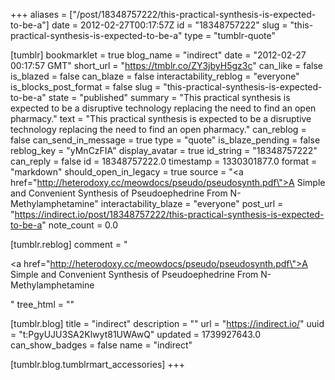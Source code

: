 +++
aliases = ["/post/18348757222/this-practical-synthesis-is-expected-to-be-a"]
date = 2012-02-27T00:17:57Z
id = "18348757222"
slug = "this-practical-synthesis-is-expected-to-be-a"
type = "tumblr-quote"

[tumblr]
bookmarklet = true
blog_name = "indirect"
date = "2012-02-27 00:17:57 GMT"
short_url = "https://tmblr.co/ZY3jbyH5gz3c"
can_like = false
is_blazed = false
can_blaze = false
interactability_reblog = "everyone"
is_blocks_post_format = false
slug = "this-practical-synthesis-is-expected-to-be-a"
state = "published"
summary = "This practical synthesis is expected to be a disruptive technology replacing the need to find an open pharmacy."
text = "This practical synthesis is expected to be a disruptive technology replacing the need to find an open pharmacy."
can_reblog = false
can_send_in_message = true
type = "quote"
is_blaze_pending = false
reblog_key = "yMnCzFIA"
display_avatar = true
id_string = "18348757222"
can_reply = false
id = 18348757222.0
timestamp = 1330301877.0
format = "markdown"
should_open_in_legacy = true
source = "<a href=\"http://heterodoxy.cc/meowdocs/pseudo/pseudosynth.pdf\">A Simple and Convenient Synthesis of Pseudoephedrine From N-Methylamphetamine</a>"
interactability_blaze = "everyone"
post_url = "https://indirect.io/post/18348757222/this-practical-synthesis-is-expected-to-be-a"
note_count = 0.0

[tumblr.reblog]
comment = "<p><a href=\"http://heterodoxy.cc/meowdocs/pseudo/pseudosynth.pdf\">A Simple and Convenient Synthesis of Pseudoephedrine From N-Methylamphetamine</a></p>"
tree_html = ""

[tumblr.blog]
title = "indirect"
description = ""
url = "https://indirect.io/"
uuid = "t:PgyUJU3SA2Klwyt81UWAwQ"
updated = 1739927643.0
can_show_badges = false
name = "indirect"

[tumblr.blog.tumblrmart_accessories]
+++
